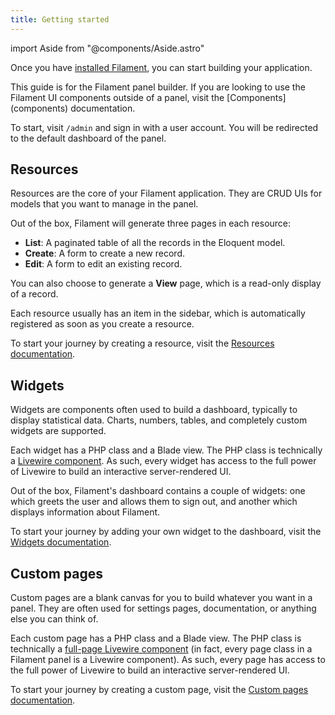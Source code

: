 ```yaml
---
title: Getting started
---
```

import Aside from "@components/Aside.astro"

Once you have [installed Filament](introduction/installation#installing-the-panel-builder), you can start building your application.

<Aside variant="info">
    This guide is for the Filament panel builder. If you are looking to use the Filament UI components outside of a panel, visit the [Components](components) documentation.
</Aside>

To start, visit `/admin` and sign in with a user account. You will be redirected to the default dashboard of the panel.

## Resources

Resources are the core of your Filament application. They are CRUD UIs for models that you want to manage in the panel.

Out of the box, Filament will generate three pages in each resource:
- **List**: A paginated table of all the records in the Eloquent model.
- **Create**: A form to create a new record.
- **Edit**: A form to edit an existing record.

You can also choose to generate a **View** page, which is a read-only display of a record.

Each resource usually has an item in the sidebar, which is automatically registered as soon as you create a resource.

To start your journey by creating a resource, visit the [Resources documentation](resources).

## Widgets

Widgets are components often used to build a dashboard, typically to display statistical data. Charts, numbers, tables, and completely custom widgets are supported.

Each widget has a PHP class and a Blade view. The PHP class is technically a [Livewire component](https://livewire.laravel.com/docs/components). As such, every widget has access to the full power of Livewire to build an interactive server-rendered UI.

Out of the box, Filament's dashboard contains a couple of widgets: one which greets the user and allows them to sign out, and another which displays information about Filament.

To start your journey by adding your own widget to the dashboard, visit the [Widgets documentation](widgets).

## Custom pages

Custom pages are a blank canvas for you to build whatever you want in a panel. They are often used for settings pages, documentation, or anything else you can think of.

Each custom page has a PHP class and a Blade view. The PHP class is technically a [full-page Livewire component](https://livewire.laravel.com/docs/components) (in fact, every page class in a Filament panel is a Livewire component). As such, every page has access to the full power of Livewire to build an interactive server-rendered UI.

To start your journey by creating a custom page, visit the [Custom pages documentation](advanced/custom-pages).
